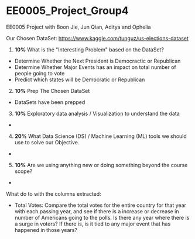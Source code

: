 # EE0005_Project_Group4
EE0005 Project with Boon Jie, Jun Qian, Aditya and Ophelia

Our Chosen DataSet: https://www.kaggle.com/tunguz/us-elections-dataset

1) **10%** What is the "Interesting Problem" based on the DataSet?
  - Determine Whether the Next President is Democractic or Republican
  - Determine Whether Major Events has an impact on total number of people going to vote
  - Predict which states will be Democratic or Republican
2) **10%** Prep The Chosen DataSet
  - DataSets have been prepped
3) **10%** Exploratory data analysis / Visualization to understand the data
  -
4) **20%** What Data Science (DS) / Machine Learning (ML) tools we should use to solve our Objective.
  -
5) **10%** Are we using anything new or doing something beyond the course scope?
  - 

What do to with the columns extracted:
- Total Votes: Compare the total votes for the entire country for that year with each passing year, and see if there is a increase or decrease in number of Americans going to the polls. Is there any year where there is a surge in voters? If there is, is it tied to any major event that has happened in those years?

